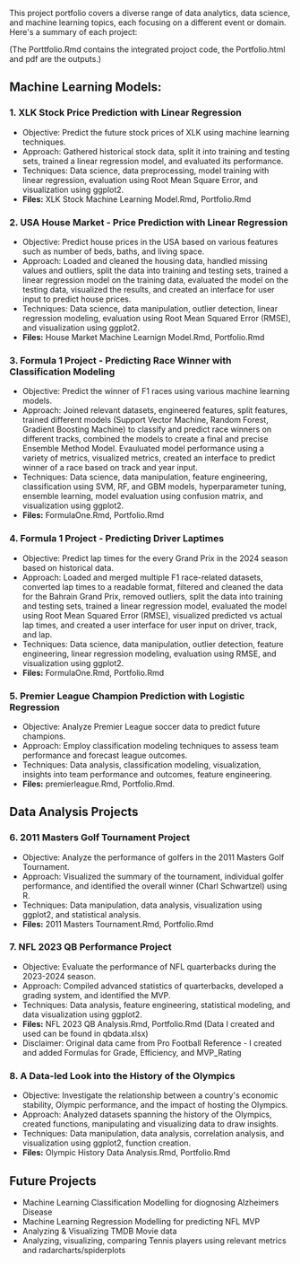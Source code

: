 This project portfolio covers a diverse range of data analytics, data science, and machine learning topics, each focusing on a different event or domain. Here's a summary of each project:

(The Porttfolio.Rmd contains the integrated projoct code, the Portfolio.html and pdf are the outputs.)

## Machine Learning Models:
### 1. XLK Stock Price Prediction with Linear Regression
- Objective: Predict the future stock prices of XLK using machine learning techniques.
- Approach: Gathered historical stock data, split it into training and testing sets, trained a linear regression model, and evaluated its performance.
- Techniques: Data science, data preprocessing, model training with linear regression, evaluation using Root Mean Square Error, and visualization using ggplot2.
- **Files:** XLK Stock Machine Learning Model.Rmd, Portfolio.Rmd

### 2. USA House Market - Price Prediction with Linear Regression
- Objective: Predict house prices in the USA based on various features such as number of beds, baths, and living space.
- Approach: Loaded and cleaned the housing data, handled missing values and outliers, split the data into training and testing sets, trained a linear regression model on the training data, evaluated the model on the testing data, visualized the results, and created an interface for user input to predict house prices.
- Techniques: Data science, data manipulation, outlier detection, linear regression modeling, evaluation using Root Mean Squared Error (RMSE), and visualization using ggplot2.
- **Files:** House Market Machine Learnign Model.Rmd, Portfolio.Rmd

### 3. Formula 1 Project - Predicting Race Winner with Classification Modeling
- Objective: Predict the winner of F1 races using various machine learning models.
- Approach: Joined relevant datasets, engineered features, split features, trained different models (Support Vector Machine, Random Forest, Gradient Boosting Machine) to classify and predict race winners on  different tracks, combined the models to create a final and precise Ensemble Method Model. Evauluated model performance using a variety of metrics, visualized metrics, created an interface to predict winner of a race based on track and year input.
- Techniques: Data science, data manipulation, feature engineering, classification using SVM, RF, and GBM models, hyperparameter tuning, ensemble learning, model evaluation using confusion matrix, and visualization using ggplot2.
- **Files:** FormulaOne.Rmd, Portfolio.Rmd

### 4. Formula 1 Project - Predicting Driver Laptimes
- Objective: Predict lap times for the every Grand Prix in the 2024 season based on historical data.
- Approach: Loaded and merged multiple F1 race-related datasets, converted lap times to a readable format, filtered and cleaned the data for the Bahrain Grand Prix, removed outliers, split the data into training and testing sets, trained a linear regression model, evaluated the model using Root Mean Squared Error (RMSE), visualized predicted vs actual lap times, and created a user interface for user input on driver, track, and lap.
- Techniques: Data science, data manipulation, outlier detection, feature engineering, linear regression modeling, evaluation using RMSE, and visualization using ggplot2.
- **Files:** FormulaOne.Rmd, Portfolio.Rmd

### 5. Premier League Champion Prediction with Logistic Regression

- Objective: Analyze Premier League soccer data to predict future champions.
- Approach: Employ classification modeling techniques to assess team performance and forecast league outcomes.
- Techniques: Data analysis, classification modeling, visualization, insights into team performance and outcomes, feature engineering.
- **Files:** premierleague.Rmd, Portfolio.Rmd.

## Data Analysis Projects
### 6. 2011 Masters Golf Tournament Project
- Objective: Analyze the performance of golfers in the 2011 Masters Golf Tournament.
- Approach: Visualized the summary of the tournament, individual golfer performance, and identified the overall winner (Charl Schwartzel) using R.
- Techniques: Data manipulation, data analysis, visualization using ggplot2, and statistical analysis.
- **Files:** 2011 Masters Tournament.Rmd, Portfolio.Rmd
  
### 7. NFL 2023 QB Performance Project
- Objective: Evaluate the performance of NFL quarterbacks during the 2023-2024 season.
- Approach: Compiled advanced statistics of quarterbacks, developed a grading system, and identified the MVP.
- Techniques: Data analysis, feature engineering, statistical modeling, and data visualization using ggplot2.
- **Files:** NFL 2023 QB Analysis.Rmd, Portfolio.Rmd (Data I created and used can be found in qbdata.xlsx)
- Disclaimer: Original data came from Pro Football Reference - I created and added Formulas for Grade, Efficiency, and MVP_Rating
  
### 8. A Data-led Look into the History of the Olympics
- Objective: Investigate the relationship between a country's economic stability, Olympic performance, and the impact of hosting the Olympics.
- Approach: Analyzed datasets spanning the history of the Olympics, created functions, manipulating and visualizing data to draw insights.
- Techniques: Data manipulation, data analysis, correlation analysis, and visualization using ggplot2, function creation.
- **Files:** Olympic History Data Analysis.Rmd, Portfolio.Rmd

## Future Projects
- Machine Learning Classification Modelling for diognosing Alzheimers Disease
- Machine Learning Regression Modelling for predicting NFL MVP
- Analyzing & Visualizing TMDB Movie data
- Analyzing, visualizing, comparing Tennis players using relevant metrics and radarcharts/spiderplots
